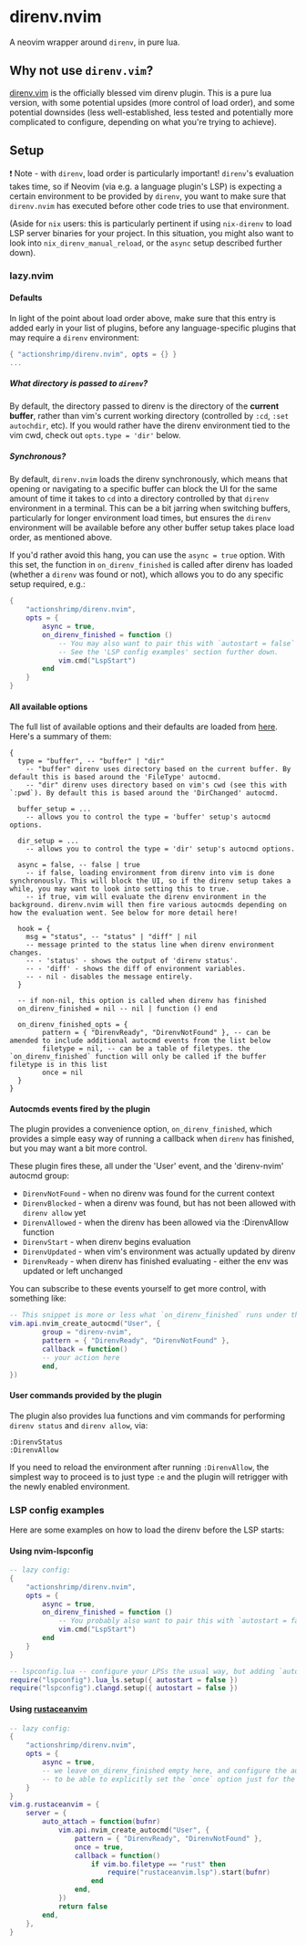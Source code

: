 # direnv.nvim

A neovim wrapper around `direnv`, in pure lua.

## Why not use `direnv.vim`?

[direnv.vim](https://github.com/direnv/direnv.vim) is the officially blessed vim direnv plugin. This is a pure lua version, with some potential upsides (more control of load order), and some potential downsides (less well-established, less tested and potentially more complicated to configure, depending on what you're trying to achieve).

## Setup

:exclamation: Note - with `direnv`, load order is particularly important! `direnv`'s evaluation takes time, so if Neovim (via e.g. a language plugin's LSP) is expecting a certain environment to be provided by `direnv`, you want to make sure that `direnv.nvim` has executed before other code tries to use that environment.

(Aside for `nix` users: this is particularly pertinent if using `nix-direnv` to load LSP server binaries for your project. In this situation, you might also want to look into `nix_direnv_manual_reload`, or the `async` setup described further down).

### lazy.nvim

#### Defaults

In light of the point about load order above, make sure that this entry is added early in your list of plugins, before any language-specific plugins that may require a `direnv` environment:

```lua
{ "actionshrimp/direnv.nvim", opts = {} }
...
```

##### What directory is passed to `direnv`?

By default, the directory passed to direnv is the directory of the __current buffer__, rather than vim's current working directory (controlled by `:cd`, `:set autochdir`, etc). If you would rather have the direnv environment tied to the vim cwd, check out `opts.type = 'dir'` below.

##### Synchronous?

By default, `direnv.nvim` loads the direnv synchronously, which means that opening or navigating to a specific buffer can block the UI for the same amount of time it takes to `cd` into a directory controlled by that `direnv` environment in a terminal. This can be a bit jarring when switching buffers, particularly for longer environment load times, but ensures the `direnv` environment will be available before any other buffer setup takes place load order, as mentioned above.

If you'd rather avoid this hang, you can use the `async = true` option. With this set, the function in `on_direnv_finished` is called after direnv has loaded (whether a `direnv` was found or not), which allows you to do any specific setup required, e.g.:

```lua
{
    "actionshrimp/direnv.nvim",
    opts = {
        async = true,
        on_direnv_finished = function ()
            -- You may also want to pair this with `autostart = false` in any `lspconfig` calls
            -- See the 'LSP config examples' section further down.
            vim.cmd("LspStart")
        end
    }
}
```

#### All available options

The full list of available options and their defaults are loaded from [here](./lua/direnv-nvim/opts.lua). Here's a summary of them:

```
{
  type = "buffer", -- "buffer" | "dir"
    -- "buffer" direnv uses directory based on the current buffer. By default this is based around the 'FileType' autocmd.
    -- "dir" direnv uses directory based on vim's cwd (see this with `:pwd`). By default this is based around the 'DirChanged' autocmd.

  buffer_setup = ...
    -- allows you to control the type = 'buffer' setup's autocmd options.

  dir_setup = ...
    -- allows you to control the type = 'dir' setup's autocmd options.

  async = false, -- false | true
    -- if false, loading environment from direnv into vim is done synchronously. This will block the UI, so if the direnv setup takes a while, you may want to look into setting this to true.
    -- if true, vim will evaluate the direnv environment in the background. direnv.nvim will then fire various autocmds depending on how the evaluation went. See below for more detail here!

  hook = {
    msg = "status", -- "status" | "diff" | nil
    -- message printed to the status line when direnv environment changes.
    -- - 'status' - shows the output of 'direnv status'.
    -- - 'diff' - shows the diff of environment variables.
    -- - nil - disables the message entirely.
  }

  -- if non-nil, this option is called when direnv has finished
  on_direnv_finished = nil -- nil | function () end

  on_direnv_finished_opts = {
		pattern = { "DirenvReady", "DirenvNotFound" }, -- can be amended to include additional autocmd events from the list below
        filetype = nil, -- can be a table of filetypes. the `on_direnv_finished` function will only be called if the buffer filetype is in this list
        once = nil
  }
}
```

#### Autocmds events fired by the plugin

The plugin provides a convenience option, `on_direnv_finished`, which provides a simple easy way of running a callback when `direnv` has finished, but you may want a bit more control.

These plugin fires these, all under the 'User' event, and the 'direnv-nvim' autocmd group:

- `DirenvNotFound` - when no direnv was found for the current context
- `DirenvBlocked` - when a direnv was found, but has not been allowed with `direnv allow` yet
- `DirenvAllowed` - when the direnv has been allowed via the :DirenvAllow function
- `DirenvStart` - when direnv begins evaluation
- `DirenvUpdated` - when vim's environment was actually updated by direnv
- `DirenvReady` - when direnv has finished evaluating - either the env was updated or left unchanged

You can subscribe to these events yourself to get more control, with something like:

```lua
-- This snippet is more or less what `on_direnv_finished` runs under the hood.
vim.api.nvim_create_autocmd("User", {
        group = "direnv-nvim",
        pattern = { "DirenvReady", "DirenvNotFound" },
        callback = function()
        -- your action here
        end,
})
```

#### User commands provided by the plugin

The plugin also provides lua functions and vim commands for performing `direnv status` and `direnv allow`, via:

```
:DirenvStatus
:DirenvAllow
```

If you need to reload the environment after running `:DirenvAllow`, the simplest way to proceed is to just type `:e` and the plugin will retrigger with the newly enabled environment.

### LSP config examples

Here are some examples on how to load the direnv before the LSP starts:

#### Using nvim-lspconfig

``` lua
-- lazy config:
{
    "actionshrimp/direnv.nvim",
    opts = {
        async = true,
        on_direnv_finished = function ()
            -- You probably also want to pair this with `autostart = false` in any `lspconfig` calls - see 'LSP config examples' below!
            vim.cmd("LspStart")
        end
    }
}

-- lspconfig.lua -- configure your LPSs the usual way, but adding `autostart = false`
require("lspconfig").lua_ls.setup({ autostart = false })
require("lspconfig").clangd.setup({ autostart = false })
```

#### Using [rustaceanvim](https://github.com/mrcjkb/rustaceanvim)

``` lua
-- lazy config:
{
    "actionshrimp/direnv.nvim",
    opts = {
        async = true,
        -- we leave on_direnv_finished empty here, and configure the autocmd manually,
        -- to be able to explicitly set the `once` option just for the `rust` filetype.
    }
}
vim.g.rustaceanvim = {
    server = {
        auto_attach = function(bufnr)
            vim.api.nvim_create_autocmd("User", {
                pattern = { "DirenvReady", "DirenvNotFound" },
                once = true,
                callback = function()
                    if vim.bo.filetype == "rust" then
                        require("rustaceanvim.lsp").start(bufnr)
                    end
                end,
            })
            return false
        end,
    },
}
```
